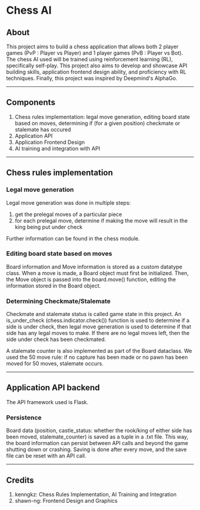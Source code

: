 # Chess AI

## About
This project aims to build a chess application that allows both 2 player games (PvP : Player vs Player) and 1 player games (PvB : Player vs Bot). The chess AI used will be trained using reinforcement learning (RL), specifically self-play. This project also aims to develop and showcase API building skills, application frontend design ability, and proficiency with RL techniques. Finally, this project was inspired by Deepmind's AlphaGo.

---

## Components
1. Chess rules implementation: legal move generation, editing board state based on moves, determining if (for a given position) checkmate or stalemate has occured
2. Application API
3. Application Frontend Design
4. AI training and integration with API

---

## Chess rules implementation
### Legal move generation
Legal move generation was done in multiple steps:
1. get the prelegal moves of a particular piece
2. for each prelegal move, determine if making the move will result in the king being put under check

Further information can be found in the chess module.

### Editing board state based on moves
Board information and Move information is stored as a custom datatype class. When a move is made, a Board object must first be initialized. Then, the Move object is passed into the board.move() function, editing the information stored in the Board object.

### Determining Checkmate/Stalemate
Checkmate and stalemate status is called game state in this project. An is_under_check (chess.indicator.check()) function is used to determine if a side is under check, then legal move generation is used to determine if that side has any legal moves to make. If there are no legal moves left, then the side under check has been checkmated.

A stalemate counter is also implemented as part of the Board dataclass. We used the 50 move rule: if no capture has been made or no pawn has been moved for 50 moves, stalemate occurs. 

---

## Application API backend
The API framework used is Flask. 

### Persistence
Board data (position, castle_status: whether the rook/king of either side has been moved, stalemate_counter) is saved as a tuple in a .txt file. This way, the board information can persist between API calls and beyond the game shutting down or crashing. Saving is done after every move, and the save file can be reset with an API call.

----

## Credits
1. kenngkz: Chess Rules Implementation, AI Training and Integration
2. shawn-ng: Frontend Design and Graphics
